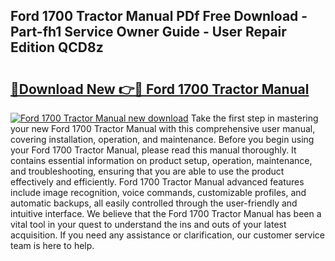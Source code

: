 ## Ford 1700 Tractor Manual PDf Free Download - Part-fh1 Service Owner Guide - User Repair Edition QCD8z

# <h2><a href="http://bc36224.oget.top/?id=Ford+1700+Tractor+Manual">🔗Download New 👉🔴 Ford 1700 Tractor Manual</a></h2>

[![Ford 1700 Tractor Manual new download](https://i.imgur.com/5g1atiW.png)](http://bc36224.oget.top/?id=Ford+1700+Tractor+Manual)
Take the first step in mastering your new Ford 1700 Tractor Manual with this comprehensive user manual, covering installation, operation, and maintenance. Before you begin using your Ford 1700 Tractor Manual, please read this manual thoroughly. It contains essential information on product setup, operation, maintenance, and troubleshooting, ensuring that you are able to use the product effectively and efficiently. Ford 1700 Tractor Manual advanced features include image recognition, voice commands, customizable profiles, and automatic backups, all easily controlled through the user-friendly and intuitive interface. We believe that the Ford 1700 Tractor Manual has been a vital tool in your quest to understand the ins and outs of your latest acquisition. If you need any assistance or clarification, our customer service team is here to help.
